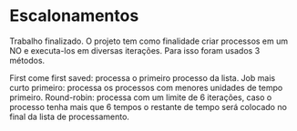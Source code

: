 # Escalonamentos
Trabalho finalizado.
O projeto tem como finalidade criar processos em um NO e executa-los em diversas iterações. Para isso foram usados 3 métodos.

First come first saved: processa o primeiro processo da lista.
Job mais curto primeiro: processa os processos com menores unidades de tempo primeiro.
Round-robin: processa com um limite de 6 iterações, caso o processo tenha mais que 6 tempos o restante de tempo será colocado no final da lista de processamento.
